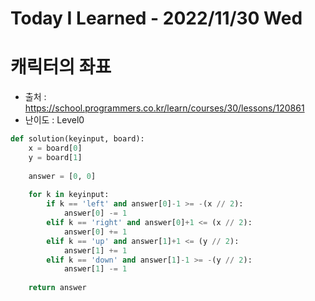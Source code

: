 # Today I Learned - 2022/11/30 Wed

# 캐릭터의 좌표
- 출처 : https://school.programmers.co.kr/learn/courses/30/lessons/120861
- 난이도 : Level0

```python
def solution(keyinput, board):
    x = board[0]  
    y = board[1]  
    
    answer = [0, 0]
    
    for k in keyinput:
        if k == 'left' and answer[0]-1 >= -(x // 2):
            answer[0] -= 1 
        elif k == 'right' and answer[0]+1 <= (x // 2):
            answer[0] += 1
        elif k == 'up' and answer[1]+1 <= (y // 2):
            answer[1] += 1
        elif k == 'down' and answer[1]-1 >= -(y // 2):
            answer[1] -= 1
        
    return answer
```
